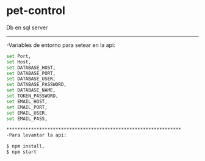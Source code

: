 # pet-control

Db en sql server

******************************************************************
-Variables de entorno para setear en la api:
```bash
set Port,
set Host,
set DATABASE_HOST, 
set DATABASE_PORT,
set DATABASE_USER,
set DATABASE_PASSWORD, 
set DATABASE_NAME,
set TOKEN_PASSWORD, 
set EMAIL_HOST, 
set EMAIL_PORT,
set EMAIL_USER, 
set EMAIL_PASS,

****************************************************************
-Para levantar la api:

$ npm install,
$ npm start